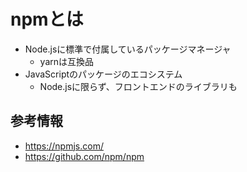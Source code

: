 # npmとは

- Node.jsに標準で付属しているパッケージマネージャ
  - yarnは互換品
- JavaScriptのパッケージのエコシステム
  - Node.jsに限らず、フロントエンドのライブラリも

## 参考情報

- https://npmjs.com/
- https://github.com/npm/npm
